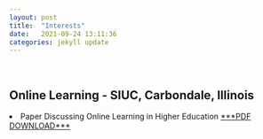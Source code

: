 ```yaml
---
layout: post
title:  "Interests"
date:   2021-09-24 13:11:36
categories: jekyll update
---
```

<br>

Online Learning - SIUC, Carbondale, Illinois  
---
<li>Paper Discussing Online Learning in Higher Education <a href="https://jmillersiu.github.io/assets/Miller_Online_Learning_pdf.pdf" download>***PDF DOWNLOAD***</a></li>

